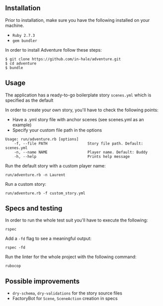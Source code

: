 ## Installation

Prior to installation, make sure you have the following installed on your machine.
* `Ruby 2.7.3`
* `gem bundler`

In order to install Adventure follow these steps:

```shell
$ git clone https://github.com/in-hale/adventure.git
$ cd adventure
$ bundle
```

## Usage

The application has a ready-to-go boilerplate story `scenes.yml` which is specified as the default

In order to create your own story, you'll have to check the following points:
* Have a .yml story file with anchor scenes (see scenes.yml as an example)
* Specify your custom file path in the options 

```  
Usage: run/adventure.rb [options]
    -f, --file PATH                  Story file path. Default: scenes.yml
    -n, --name NAME                  Player name. Default: Buddy
    -h, --help                       Prints help message
```

Run the default story with a custom player name:
```shell
run/adventure.rb -n Laurent
```

Run a custom story:
```shell
run/adventure.rb -f custom_story.yml
```

## Specs and testing

In order to run the whole test suit you'll have to execute the following:
```shell
rspec
```
Add a `-fd` flag to see a meaningful output:
```shell
rspec -fd
```
Run the linter for the whole project with the following command:
```shell
rubocop
```

## Possible improvements

* `dry-schema`, `dry-validations` for the story source files
* FactoryBot for `Scene`, `SceneAction` creation in specs
